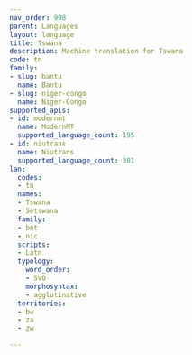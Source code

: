 ```yaml
---
nav_order: 998
parent: Languages
layout: language
title: Tswana
description: Machine translation for Tswana
code: tn
family:
- slug: bantu
  name: Bantu
- slug: niger-congo
  name: Niger-Congo
supported_apis:
- id: modernmt
  name: ModernMT
  supported_language_count: 195
- id: niutrans
  name: Niutrans
  supported_language_count: 381
lan:
  codes:
  - tn
  names:
  - Tswana
  - Setswana
  family:
  - bnt
  - nic
  scripts:
  - Latn
  typology:
    word_order:
    - SVO
    morphosyntax:
    - agglutinative
  territories:
  - bw
  - za
  - zw

---
```


